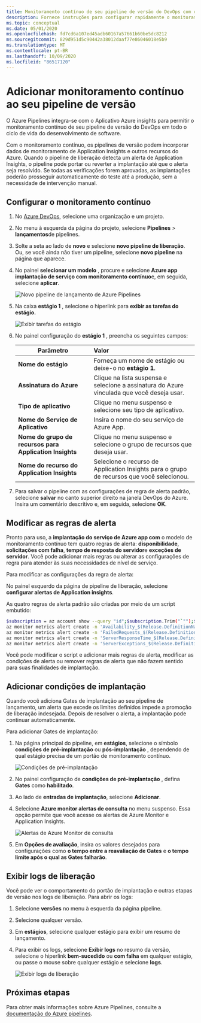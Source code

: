 ```yaml
---
title: Monitoramento contínuo de seu pipeline de versão do DevOps com o Azure Pipelines e o Aplicativo Azure insights | Microsoft Docs
description: Fornece instruções para configurar rapidamente o monitoramento contínuo com o Application Insights
ms.topic: conceptual
ms.date: 05/01/2020
ms.openlocfilehash: fd7cd6a107ed45adb60167a57661b60be5dc8212
ms.sourcegitcommit: 829d951d5c90442a38012daaf77e86046018e5b9
ms.translationtype: MT
ms.contentlocale: pt-BR
ms.lasthandoff: 10/09/2020
ms.locfileid: "86517120"
---
```

# <a name="add-continuous-monitoring-to-your-release-pipeline"></a>Adicionar monitoramento contínuo ao seu pipeline de versão

O Azure Pipelines integra-se com o Aplicativo Azure insights para permitir o monitoramento contínuo de seu pipeline de versão do DevOps em todo o ciclo de vida do desenvolvimento de software. 

Com o monitoramento contínuo, os pipelines de versão podem incorporar dados de monitoramento de Application Insights e outros recursos do Azure. Quando o pipeline de liberação detecta um alerta de Application Insights, o pipeline pode portar ou reverter a implantação até que o alerta seja resolvido. Se todas as verificações forem aprovadas, as implantações poderão prosseguir automaticamente do teste até a produção, sem a necessidade de intervenção manual. 

## <a name="configure-continuous-monitoring"></a>Configurar o monitoramento contínuo

1. No [Azure DevOps](https://dev.azure.com), selecione uma organização e um projeto.
   
1. No menu à esquerda da página do projeto, selecione **Pipelines**  >  **lançamentos**de pipelines. 
   
1. Solte a seta ao lado de **novo** e selecione **novo pipeline de liberação**. Ou, se você ainda não tiver um pipeline, selecione **novo pipeline** na página que aparece.
   
1. No painel **selecionar um modelo** , procure e selecione **Azure app implantação de serviço com monitoramento contínuo**e, em seguida, selecione **aplicar**. 

   ![Novo pipeline de lançamento de Azure Pipelines](media/continuous-monitoring/001.png)

1. Na caixa **estágio 1** , selecione o hiperlink para **exibir as tarefas do estágio.**

   ![Exibir tarefas do estágio](media/continuous-monitoring/002.png)

1. No painel configuração do **estágio 1** , preencha os seguintes campos: 

    | Parâmetro        | Valor |
   | ------------- |:-----|
   | **Nome do estágio**      | Forneça um nome de estágio ou deixe-o no **estágio 1**. |
   | **Assinatura do Azure** | Clique na lista suspensa e selecione a assinatura do Azure vinculada que você deseja usar.|
   | **Tipo de aplicativo** | Clique no menu suspenso e selecione seu tipo de aplicativo. |
   | **Nome do Serviço de Aplicativo** | Insira o nome do seu serviço de Azure App. |
   | **Nome do grupo de recursos para Application Insights**    | Clique no menu suspenso e selecione o grupo de recursos que deseja usar. |
   | **Nome do recurso do Application Insights** | Selecione o recurso de Application Insights para o grupo de recursos que você selecionou.

1. Para salvar o pipeline com as configurações de regra de alerta padrão, selecione **salvar** no canto superior direito na janela DevOps do Azure. Insira um comentário descritivo e, em seguida, selecione **OK**.

## <a name="modify-alert-rules"></a>Modificar as regras de alerta

Pronto para uso, a **implantação do serviço de Azure app com** o modelo de monitoramento contínuo tem quatro regras de alerta: **disponibilidade**, **solicitações com falha**, **tempo de resposta do servidor**e **exceções de servidor**. Você pode adicionar mais regras ou alterar as configurações de regra para atender às suas necessidades de nível de serviço. 

Para modificar as configurações da regra de alerta:

No painel esquerdo da página de pipeline de liberação, selecione **configurar alertas de Application insights**.

As quatro regras de alerta padrão são criadas por meio de um script embutido:

```bash
$subscription = az account show --query "id";$subscription.Trim("`"");$resource="/subscriptions/$subscription/resourcegroups/"+"$(Parameters.AppInsightsResourceGroupName)"+"/providers/microsoft.insights/components/" + "$(Parameters.ApplicationInsightsResourceName)";
az monitor metrics alert create -n 'Availability_$(Release.DefinitionName)' -g $(Parameters.AppInsightsResourceGroupName) --scopes $resource --condition 'avg availabilityResults/availabilityPercentage < 99' --description "created from Azure DevOps";
az monitor metrics alert create -n 'FailedRequests_$(Release.DefinitionName)' -g $(Parameters.AppInsightsResourceGroupName) --scopes $resource --condition 'count requests/failed > 5' --description "created from Azure DevOps";
az monitor metrics alert create -n 'ServerResponseTime_$(Release.DefinitionName)' -g $(Parameters.AppInsightsResourceGroupName) --scopes $resource --condition 'avg requests/duration > 5' --description "created from Azure DevOps";
az monitor metrics alert create -n 'ServerExceptions_$(Release.DefinitionName)' -g $(Parameters.AppInsightsResourceGroupName) --scopes $resource --condition 'count exceptions/server > 5' --description "created from Azure DevOps";
```

Você pode modificar o script e adicionar mais regras de alerta, modificar as condições de alerta ou remover regras de alerta que não fazem sentido para suas finalidades de implantação.

## <a name="add-deployment-conditions"></a>Adicionar condições de implantação

Quando você adiciona Gates de implantação ao seu pipeline de lançamento, um alerta que excede os limites definidos impede a promoção de liberação indesejada. Depois de resolver o alerta, a implantação pode continuar automaticamente.

Para adicionar Gates de implantação:

1. Na página principal do pipeline, em **estágios**, selecione o símbolo **condições de pré-implantação** ou **pós-implantação** , dependendo de qual estágio precisa de um portão de monitoramento contínuo.
   
   ![Condições de pré-implantação](media/continuous-monitoring/004.png)
   
1. No painel configuração de **condições de pré-implantação** , defina **Gates** como **habilitado**.
   
1. Ao lado de **entradas de implantação**, selecione **Adicionar**.
   
1. Selecione **Azure monitor alertas de consulta** no menu suspenso. Essa opção permite que você acesse os alertas de Azure Monitor e Application Insights.
   
   ![Alertas de Azure Monitor de consulta](media/continuous-monitoring/005.png)
   
1. Em **Opções de avaliação**, insira os valores desejados para configurações como **o tempo entre a reavaliação de Gates** e **o tempo limite após o qual as Gates falharão**. 

## <a name="view-release-logs"></a>Exibir logs de liberação

Você pode ver o comportamento do portão de implantação e outras etapas de versão nos logs de liberação. Para abrir os logs:

1. Selecione **versões** no menu à esquerda da página pipeline. 
   
1. Selecione qualquer versão. 
   
1. Em **estágios**, selecione qualquer estágio para exibir um resumo de lançamento. 
   
1. Para exibir os logs, selecione **Exibir logs** no resumo da versão, selecione o hiperlink **bem-sucedido** ou **com falha** em qualquer estágio, ou passe o mouse sobre qualquer estágio e selecione **logs**. 
   
   ![Exibir logs de liberação](media/continuous-monitoring/006.png)

## <a name="next-steps"></a>Próximas etapas

Para obter mais informações sobre Azure Pipelines, consulte a [documentação do Azure pipelines](/azure/devops/pipelines).
